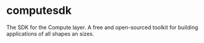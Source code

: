 # computesdk
The SDK for the Compute layer. A free and open-sourced toolkit for building applications of all shapes an sizes.
